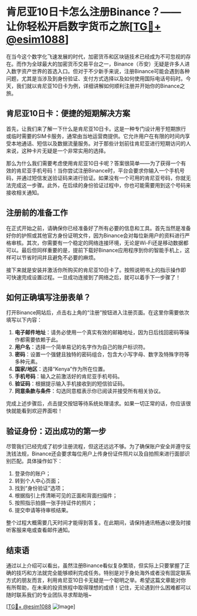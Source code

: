 # 肯尼亚10日卡怎么注册Binance？——让你轻松开启数字货币之旅[[TG💪+ @esim1088](https://t.me/s/esim1088)]

在当今这个数字化飞速发展的时代，加密货币和区块链技术已经成为不可忽视的存在。而作为全球最大的加密货币交易平台之一，Binance（币安）无疑是许多人进入数字资产世界的首选入口。但对于不少新手来说，注册Binance可能会遇到各种问题，尤其是当涉及到身份验证、支付方式选择以及如何使用国际电话号码时。今天，我们就以肯尼亚10日卡为例，详细讲解如何顺利注册并开始你的Binance之旅。

## 肯尼亚10日卡：便捷的短期解决方案

首先，让我们来了解一下什么是肯尼亚10日卡。这是一种专门设计用于短期旅行或临时需要的SIM卡服务，通常由当地运营商提供。它允许用户在有限的时间内享受本地通话、短信以及数据流量服务。对于那些计划前往肯尼亚进行短期访问的人来说，这种卡片无疑是一个非常实用的选择。

那么为什么我们需要考虑使用肯尼亚10日卡呢？答案很简单——为了获得一个有效的肯尼亚手机号码！当你尝试注册Binance时，平台会要求你输入一个手机号码，并通过短信发送验证码来进行验证。如果没有一个可用的肯尼亚号码，你就无法完成这一步骤。此外，在后续的身份验证过程中，你也可能需要用到这个号码来接收相关通知。

## 注册前的准备工作

在正式开始之前，请确保你已经准备好了所有必要的信息和工具。首先当然是准备好你的护照或其他官方身份证明文件，因为Binance会对每位新用户的资料进行严格审核。其次，你需要有一个稳定的网络连接环境，无论是Wi-Fi还是移动数据都可以。最后但同样重要的是，提前下载好Binance应用程序到你的智能手机上，这样可以节省时间并且避免不必要的麻烦。

接下来就是安装并激活你所购买的肯尼亚10日卡了。按照说明书上的指示操作即可快速完成设置过程。一旦成功连接到了网络之后，就可以着手下一步骤了！

## 如何正确填写注册表单？

打开Binance网站后，点击右上角的“注册”按钮进入注册页面。在这里你需要依次填写以下内容：

1. **电子邮件地址**：请务必使用一个真实有效的邮箱地址，因为日后找回密码等操作都需要依赖于此。
2. **用户名**：选择一个简单易记的名字作为自己的账户标识符。
3. **密码**：设置一个强健且独特的密码组合，包含大小写字母、数字及特殊字符等多种元素。
4. **国家/地区**：选择“Kenya”作为所在位置。
5. **手机号码**：输入之前激活好的肯尼亚手机号码。
6. **验证码**：根据提示输入手机接收到的短信验证码。
7. **同意条款与条件**：勾选同意框表示你已阅读并接受所有相关协议。

完成上述步骤后，点击提交按钮等待系统处理请求。如果一切正常的话，你应该很快就能看到欢迎界面啦！

## 验证身份：迈出成功的第一步

尽管我们已经完成了初步注册流程，但这还远远不够。为了确保账户安全并遵守反洗钱法规，Binance还会要求每位用户上传身份证件照片以及自拍照来进行面部识别匹配。具体操作如下：

1. 登录你的账户；
2. 转到个人中心页面；
3. 找到“身份验证”选项；
4. 根据指引上传清晰可见的正面和背面扫描件；
5. 按照指示拍摄一张手持证件的照片；
6. 提交申请等待审核结果。

整个过程大概需要几天时间才能得到答复。在此期间，请保持通讯畅通以便及时接听客服来电或查看邮件通知。

## 结束语

通过以上介绍可以看出，虽然注册Binance看似复杂繁琐，但实际上只要掌握了正确的技巧和方法就完全能够顺利完成任务。特别是对于身处海外或者没有固定联系方式的朋友而言，利用肯尼亚10日卡无疑是一个聪明之举。希望这篇文章能对你有所帮助，在未来的投资旅程中取得理想的成绩！记住，无论遇到什么困难都可以随时联系我们的专业团队寻求帮助哦~

[[TG💪+ @esim1088](https://t.me/s/esim1088) ![Image](https://i.postimg.cc/4NQfJmqS/Snipaste-2025-05-13-00-14-12.png)]